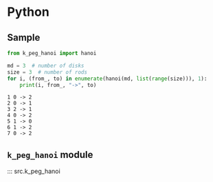# Python

## Sample

```python
from k_peg_hanoi import hanoi

md = 3  # number of disks
size = 3  # number of rods
for i, (from_, to) in enumerate(hanoi(md, list(range(size))), 1):
    print(i, from_, "->", to)
```

```output
1 0 -> 2
2 0 -> 1
3 2 -> 1
4 0 -> 2
5 1 -> 0
6 1 -> 2
7 0 -> 2
```

## `k_peg_hanoi` module

::: src.k_peg_hanoi
